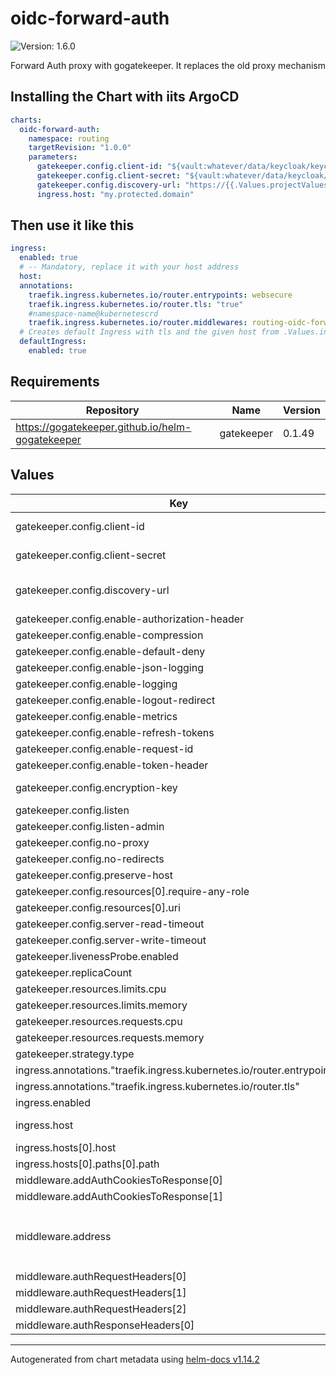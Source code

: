 # oidc-forward-auth

![Version: 1.6.0](https://img.shields.io/badge/Version-1.6.0-informational?style=flat-square)

Forward Auth proxy with gogatekeeper. It replaces the old proxy mechanism

## Installing the Chart with iits ArgoCD

```yaml
charts:
  oidc-forward-auth:
    namespace: routing
    targetRevision: "1.0.0"
    parameters:
      gatekeeper.config.client-id: "${vault:whatever/data/keycloak/keycloak_proxy_admin#client_id}"
      gatekeeper.config.client-secret: "${vault:whatever/data/keycloak/keycloak_proxy_admin#client_secret}"
      gatekeeper.config.discovery-url: "https://{{.Values.projectValues.authDomain}}/realms/{{.Values.projectValues.context}}"
      ingress.host: "my.protected.domain"
```

## Then use it like this

```yaml
ingress:
  enabled: true
  # -- Mandatory, replace it with your host address
  host:
  annotations:
    traefik.ingress.kubernetes.io/router.entrypoints: websecure
    traefik.ingress.kubernetes.io/router.tls: "true"
    #namespace-name@kubernetescrd
    traefik.ingress.kubernetes.io/router.middlewares: routing-oidc-forward-auth@kubernetescrd
  # Creates default Ingress with tls and the given host from .Values.ingress.host
  defaultIngress:
    enabled: true
```

## Requirements

| Repository | Name | Version |
|------------|------|---------|
| https://gogatekeeper.github.io/helm-gogatekeeper | gatekeeper | 0.1.49 |

## Values

| Key | Type | Default | Description |
|-----|------|---------|-------------|
| gatekeeper.config.client-id | string | `nil` | Required: client id used to authenticate to the oauth service |
| gatekeeper.config.client-secret | string | `nil` | Required: client secret used to authenticate to the oauth service |
| gatekeeper.config.discovery-url | string | `nil` | Required: discovery url to retrieve the openid configuration, i.e. "https://keycloak.example.com/realms/<realm>" |
| gatekeeper.config.enable-authorization-header | bool | `false` |  |
| gatekeeper.config.enable-compression | bool | `true` |  |
| gatekeeper.config.enable-default-deny | bool | `false` |  |
| gatekeeper.config.enable-json-logging | bool | `true` |  |
| gatekeeper.config.enable-logging | bool | `false` |  |
| gatekeeper.config.enable-logout-redirect | bool | `true` |  |
| gatekeeper.config.enable-metrics | bool | `false` |  |
| gatekeeper.config.enable-refresh-tokens | bool | `true` |  |
| gatekeeper.config.enable-request-id | bool | `true` |  |
| gatekeeper.config.enable-token-header | bool | `false` |  |
| gatekeeper.config.encryption-key | string | `nil` | Highly Recommended: encryption key used to encryption the session state |
| gatekeeper.config.listen | string | `"0.0.0.0:3000"` |  |
| gatekeeper.config.listen-admin | string | `":4000"` |  |
| gatekeeper.config.no-proxy | bool | `true` |  |
| gatekeeper.config.no-redirects | bool | `false` |  |
| gatekeeper.config.preserve-host | bool | `true` |  |
| gatekeeper.config.resources[0].require-any-role | bool | `true` |  |
| gatekeeper.config.resources[0].uri | string | `"/*"` |  |
| gatekeeper.config.server-read-timeout | string | `"10s"` |  |
| gatekeeper.config.server-write-timeout | string | `"10s"` |  |
| gatekeeper.livenessProbe.enabled | bool | `true` |  |
| gatekeeper.replicaCount | int | `2` |  |
| gatekeeper.resources.limits.cpu | string | `"100m"` |  |
| gatekeeper.resources.limits.memory | string | `"128Mi"` |  |
| gatekeeper.resources.requests.cpu | string | `"10m"` |  |
| gatekeeper.resources.requests.memory | string | `"16Mi"` |  |
| gatekeeper.strategy.type | string | `"RollingUpdate"` |  |
| ingress.annotations."traefik.ingress.kubernetes.io/router.entrypoints" | string | `"websecure"` |  |
| ingress.annotations."traefik.ingress.kubernetes.io/router.tls" | string | `"true"` |  |
| ingress.enabled | bool | `true` |  |
| ingress.host | string | `nil` | Required, replace it with your host address |
| ingress.hosts[0].host | string | `"{{ .Values.ingress.host }}"` |  |
| ingress.hosts[0].paths[0].path | string | `"/oauth"` |  |
| middleware.addAuthCookiesToResponse[0] | string | `"kc-access"` |  |
| middleware.addAuthCookiesToResponse[1] | string | `"kc-state"` |  |
| middleware.address | string | `"http://{{ include \"oidc-forward-auth.fullname\" $ }}-gatekeeper.{{ .Release.Namespace }}.svc.cluster.local:{{ .Values.gatekeeper.service.proxy.port }}"` |  |
| middleware.authRequestHeaders[0] | string | `"Accept"` |  |
| middleware.authRequestHeaders[1] | string | `"Authorization"` |  |
| middleware.authRequestHeaders[2] | string | `"Cookie"` |  |
| middleware.authResponseHeaders[0] | string | `"Authorization"` |  |

----------------------------------------------
Autogenerated from chart metadata using [helm-docs v1.14.2](https://github.com/norwoodj/helm-docs/releases/v1.14.2)
